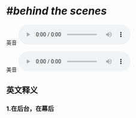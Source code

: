 # ***\#behind the scenes*** 
英音
<audio src="./media/behind the scenes1_AAC.aac" controls="controls"></audio>

美音
<audio src="./media/behind the scenes2_AAC.aac" controls="controls"></audio>



  

英文释义
---
### 1.**在后台，在幕后**  


